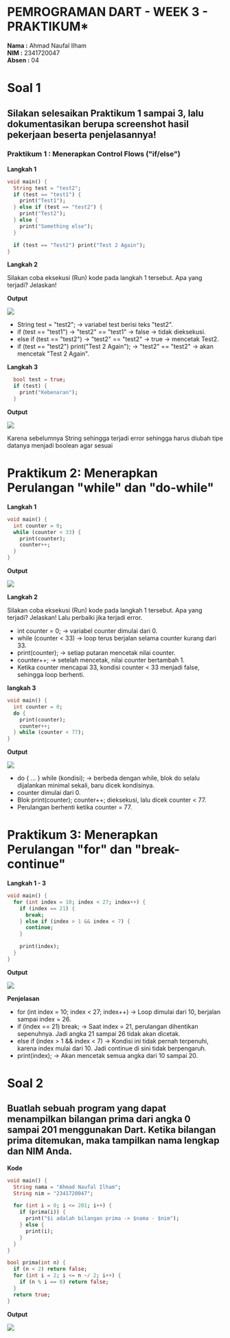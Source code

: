 # PEMROGRAMAN DART - WEEK 3 - PRAKTIKUM*

**Nama  :** Ahmad Naufal Ilham  
**NIM   :** 2341720047  
**Absen :** 04  

# Soal 1
## Silakan selesaikan Praktikum 1 sampai 3, lalu dokumentasikan berupa screenshot hasil pekerjaan beserta penjelasannya!

### Praktikum 1 : Menerapkan Control Flows ("if/else")
**Langkah 1**

```dart
void main() {
  String test = "test2";
  if (test == "test1") {
    print("Test1");
  } else if (test == "test2") {
    print("Test2");
  } else {
    print("Something else");
  }

  if (test == "Test2") print("Test 2 Again");
}
```

**Langkah 2**

Silakan coba eksekusi (Run) kode pada langkah 1 tersebut. Apa yang terjadi? Jelaskan!

**Output**

![](img/image6.png)

- String test = "test2"; → variabel test berisi teks "test2".
- if (test == "test1") → "test2" == "test1" → false → tidak dieksekusi.
- else if (test == "test2") → "test2" == "test2" → true → mencetak Test2.
- if (test == "test2") print("Test 2 Again"); → "test2" == "test2" → akan mencetak "Test 2 Again".

**Langkah 3**

```dart
  bool test = true;
  if (test) {
    print("Kebenaran");
  }
```

**Output**

![](img/image1.png)

Karena sebelumnya String sehingga terjadi error sehingga harus diubah tipe datanya menjadi boolean agar sesuai

# Praktikum 2: Menerapkan Perulangan "while" dan "do-while"
**Langkah 1**

```dart
void main() {
  int counter = 0;
  while (counter < 33) {
    print(counter);
    counter++;
  }
}
```

**Output**

![](img/image2.png)

**Langkah 2**

Silakan coba eksekusi (Run) kode pada langkah 1 tersebut. Apa yang terjadi? Jelaskan! Lalu perbaiki jika terjadi error.

- int counter = 0; → variabel counter dimulai dari 0.
- while (counter < 33) → loop terus berjalan selama counter kurang dari 33.
- print(counter); → setiap putaran mencetak nilai counter.
- counter++; → setelah mencetak, nilai counter bertambah 1.
- Ketika counter mencapai 33, kondisi counter < 33 menjadi false, sehingga loop berhenti.

**langkah 3**

```dart
void main() {
  int counter = 0;
  do {
    print(counter);
    counter++;
  } while (counter < 77);
}
```

**Output**

![](img/image3.png)

- do { ... } while (kondisi); → berbeda dengan while, blok do selalu dijalankan minimal sekali, baru dicek kondisinya.
- counter dimulai dari 0.
- Blok print(counter); counter++; dieksekusi, lalu dicek counter < 77.
- Perulangan berhenti ketika counter = 77.

# Praktikum 3: Menerapkan Perulangan "for" dan "break-continue"
**Langkah 1 - 3**

```dart
void main() {
  for (int index = 10; index < 27; index++) {
    if (index == 21) {
      break; 
    } else if (index > 1 && index < 7) {
      continue;
    }

    print(index);
  }
}
```

**Output**

![](img/image4.png)

**Penjelasan**

- for (int index = 10; index < 27; index++) → Loop dimulai dari 10, berjalan sampai index = 26.
- if (index == 21) break; → Saat index = 21, perulangan dihentikan sepenuhnya. Jadi angka 21 sampai 26 tidak akan dicetak.
- else if (index > 1 && index < 7) → Kondisi ini tidak pernah terpenuhi, karena index mulai dari 10. Jadi continue di sini tidak berpengaruh.
- print(index); → Akan mencetak semua angka dari 10 sampai 20.

# Soal 2
## Buatlah sebuah program yang dapat menampilkan bilangan prima dari angka 0 sampai 201 menggunakan Dart. Ketika bilangan prima ditemukan, maka tampilkan nama lengkap dan NIM Anda.

**Kode**

```dart
void main() {
  String nama = "Ahmad Naufal Ilham"; 
  String nim = "2341720047";         

  for (int i = 0; i <= 201; i++) {
    if (prima(i)) {
      print("$i adalah bilangan prima -> $nama - $nim");
    } else {
      print(i);
    }
  }
}

bool prima(int n) {
  if (n < 2) return false;
  for (int i = 2; i <= n ~/ 2; i++) {
    if (n % i == 0) return false;
  }
  return true;
}
```

**Output**

![](img/image5.png)

